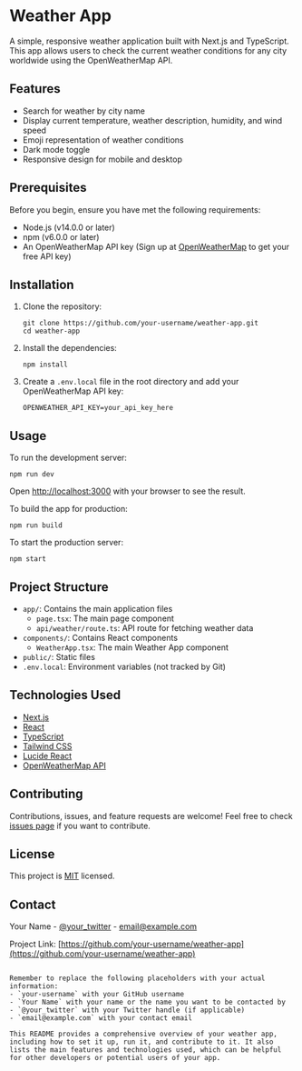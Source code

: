 # Weather App

A simple, responsive weather application built with Next.js and TypeScript. This app allows users to check the current weather conditions for any city worldwide using the OpenWeatherMap API.

## Features

- Search for weather by city name
- Display current temperature, weather description, humidity, and wind speed
- Emoji representation of weather conditions
- Dark mode toggle
- Responsive design for mobile and desktop

## Prerequisites

Before you begin, ensure you have met the following requirements:

- Node.js (v14.0.0 or later)
- npm (v6.0.0 or later)
- An OpenWeatherMap API key (Sign up at [OpenWeatherMap](https://openweathermap.org/api) to get your free API key)

## Installation

1. Clone the repository:
   ```
   git clone https://github.com/your-username/weather-app.git
   cd weather-app
   ```

2. Install the dependencies:
   ```
   npm install
   ```

3. Create a `.env.local` file in the root directory and add your OpenWeatherMap API key:
   ```
   OPENWEATHER_API_KEY=your_api_key_here
   ```

## Usage

To run the development server:

```
npm run dev
```

Open [http://localhost:3000](http://localhost:3000) with your browser to see the result.

To build the app for production:

```
npm run build
```

To start the production server:

```
npm start
```

## Project Structure

- `app/`: Contains the main application files
  - `page.tsx`: The main page component
  - `api/weather/route.ts`: API route for fetching weather data
- `components/`: Contains React components
  - `WeatherApp.tsx`: The main Weather App component
- `public/`: Static files
- `.env.local`: Environment variables (not tracked by Git)

## Technologies Used

- [Next.js](https://nextjs.org/)
- [React](https://reactjs.org/)
- [TypeScript](https://www.typescriptlang.org/)
- [Tailwind CSS](https://tailwindcss.com/)
- [Lucide React](https://lucide.dev/)
- [OpenWeatherMap API](https://openweathermap.org/api)

## Contributing

Contributions, issues, and feature requests are welcome! Feel free to check [issues page](https://github.com/your-username/weather-app/issues) if you want to contribute.

## License

This project is [MIT](https://choosealicense.com/licenses/mit/) licensed.

## Contact

Your Name - [@your_twitter](https://twitter.com/your_twitter) - email@example.com

Project Link: [https://github.com/your-username/weather-app](https://github.com/your-username/weather-app)
```

Remember to replace the following placeholders with your actual information:
- `your-username` with your GitHub username
- `Your Name` with your name or the name you want to be contacted by
- `@your_twitter` with your Twitter handle (if applicable)
- `email@example.com` with your contact email

This README provides a comprehensive overview of your weather app, including how to set it up, run it, and contribute to it. It also lists the main features and technologies used, which can be helpful for other developers or potential users of your app.
